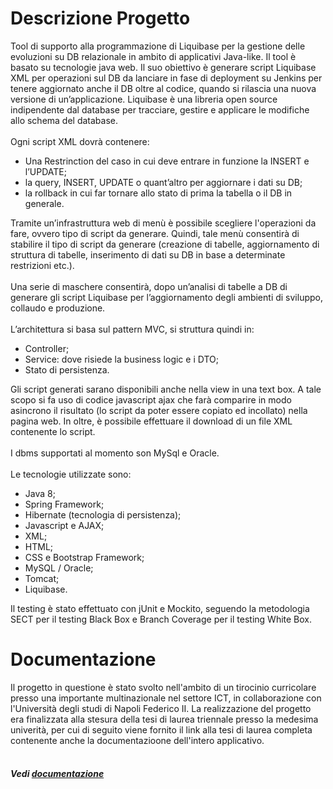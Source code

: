 <h1>Descrizione Progetto</h1>
Tool di supporto alla programmazione di Liquibase per la gestione delle evoluzioni su DB relazionale in ambito di applicativi Java-like.
Il tool è basato su tecnologie java web. Il suo obiettivo è generare script Liquibase XML per operazioni sul DB da lanciare in fase di deployment su Jenkins per tenere aggiornato anche il DB oltre al codice, quando si rilascia una nuova versione di un’applicazione.
Liquibase è una libreria open source indipendente dal database per tracciare, gestire e applicare le modifiche allo schema del database.
<br><br>
Ogni script XML dovrà contenere:
<ul>
	<li>Una Restrinction del caso in cui deve entrare in funzione la INSERT e l’UPDATE;</li>
	<li>la query, INSERT, UPDATE o quant’altro per aggiornare i dati su DB;</li>
	<li>la rollback in cui far tornare allo stato di prima la tabella o il DB in generale.</li>
</ul>
Tramite un’infrastruttura web di menù è possibile scegliere l'operazioni da fare, ovvero tipo di script da generare. Quindi, tale menù consentirà di stabilire il tipo di script da generare (creazione di tabelle, aggiornamento di struttura di tabelle, inserimento di dati su DB in base a determinate restrizioni etc.).
<br><br>
Una serie di maschere consentirà, dopo un’analisi di tabelle a DB di generare gli script Liquibase per l’aggiornamento degli ambienti di sviluppo, collaudo e produzione.
<br><br>
L’architettura si basa sul pattern MVC, si struttura quindi in:
<ul>
	<li>Controller;</li>
	<li>Service: dove risiede la business logic e i DTO;</li>
	<li>Stato di persistenza.</li>
</ul>
Gli script generati sarano disponibili anche nella view in una text box. A tale scopo si fa uso di codice javascript ajax che farà comparire in modo asincrono il risultato (lo script da poter essere copiato ed incollato) nella pagina web. In oltre, è possibile effettuare il download di un file XML contenente lo script.
<br><br>
I dbms supportati al momento son MySql e Oracle.
<br><br>
Le tecnologie utilizzate sono:
<ul>
	<li>Java 8;</li>
	<li>Spring Framework;</li>
	<li>Hibernate (tecnologia di persistenza);</li>
	<li>Javascript e AJAX;</li>
	<li>XML;</li>
	<li>HTML;</li>
	<li>CSS e Bootstrap Framework;</li>
	<li>MySQL / Oracle;</li>
	<li>Tomcat;</li>
	<li>Liquibase.</li>
</ul>

Il testing è stato effettuato con jUnit e Mockito, seguendo la metodologia SECT per il testing Black Box e Branch Coverage per il testing White Box.

# Documentazione
Il progetto in questione è stato svolto nell'ambito di un tirocinio curricolare presso una importante multinazionale nel settore ICT, in collaborazione con l'Università degli studi di Napoli Federico II. La realizzazione del progetto era finalizzata alla stesura della tesi di laurea triennale presso la medesima univerità, per cui di seguito viene fornito il link alla tesi di laurea completa contenente anche la documentazioone dell'intero applicativo.
<br><br>
<h4><i>Vedi <a href="https://drive.google.com/file/d/1q-7YKrnldXI-SRMjaBw5asE6Wo-0DHRC/view?usp=sharing">documentazione</a></i></h4>

